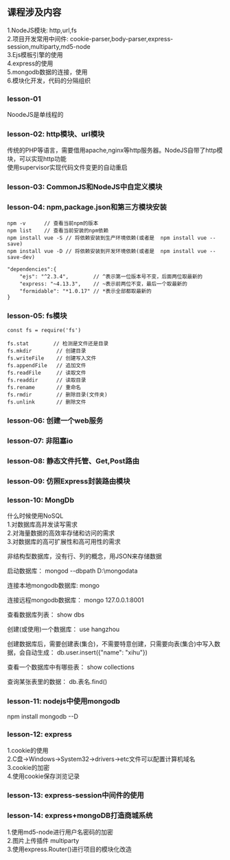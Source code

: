 ## 课程涉及内容
1.NodeJS模块: http,url,fs<br/>
2.项目开发常用中间件: cookie-parser,body-parser,express-session,multiparty,md5-node<br/>
3.Ejs模板引擎的使用<br/>
4.express的使用<br/>
5.mongodb数据的连接，使用<br/>
6.模块化开发，代码的分隔组织<br/>

### lesson-01
NoodeJS是单线程的

### lesson-02: http模块、url模块
传统的PHP等语言，需要借用apache,nginx等http服务器。NodeJS自带了http模块，可以实现http功能<br/>
使用supervisor实现代码文件变更的自动重启

### lesson-03: CommonJS和NodeJS中自定义模块

### lesson-04: npm,package.json和第三方模块安装
```
npm -v      // 查看当前npm的版本
npm list    // 查看当前安装的npm依赖
npm install vue -S // 将依赖安装到生产环境依赖(或者是  npm install vue --save)
npm install vue -D // 将依赖安装到开发环境依赖(或者是  npm install vue --save-dev)
```
```
"dependencies":{
    "ejs": "^2.3.4",        // ^表示第一位版本号不变，后面两位取最新的
    "express: "~4.13.3",    // ~表示前两位不变，最后一个取最新的
    "formidable": "*1.0.17" // *表示全部都取最新的
}
```

### lesson-05: fs模块
```
const fs = require('fs')

fs.stat        // 检测是文件还是目录
fs.mkdir        // 创建目录
fs.writeFile    // 创建写入文件
fs.appendFile   // 追加文件
fs.readFile     // 读取文件
fs.readdir      // 读取目录
fs.rename       // 重命名
fs.rmdir        // 删除目录(文件夹)
fs.unlink       // 删除文件
```

### lesson-06: 创建一个web服务

### lesson-07: 非阻塞io

### lesson-08: 静态文件托管、Get,Post路由

### lesson-09: 仿照Express封装路由模块

### lesson-10: MongDb
什么时候使用NoSQL<br/>
1.对数据库高并发读写需求<br/>
2.对海量数据的高效率存储和访问的需求<br/>
3.对数据库的高可扩展性和高可用性的需求<br/>

非结构型数据库，没有行、列的概念，用JSON来存储数据

启动数据库：
mongod --dbpath D:\mongodata

连接本地mongodb数据库:
mongo

连接远程mongodb数据库：
mongo 127.0.0.1:8001

查看数据库列表：
show dbs

创建(或使用)一个数据库：
use hangzhou

创建数据库后，需要创建表(集合)，不需要特意创建，只需要向表(集合)中写入数据，会自动生成：
db.user.insert({"name": "xihu"})

查看一个数据库中有哪些表：
show collections

查询某张表里的数据：
db.表名.find()

### lesson-11: nodejs中使用mongodb
npm install mongodb --D

### lesson-12: express
1.cookie的使用<br/>
2.C盘->Windows->System32->drivers->etc文件可以配置计算机域名<br/>
3.cookie的加密<br/>
4.使用cookie保存浏览记录<br/>

### lesson-13: express-session中间件的使用

### lesson-14: express+mongoDB打造商城系统
1.使用md5-node进行用户名密码的加密<br/>
2.图片上传插件 multiparty<br/>
3.使用express.Router()进行项目的模块化改造
